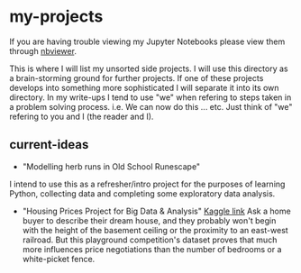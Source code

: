 # my-projects
If you are having trouble viewing my Jupyter Notebooks please view them through [nbviewer](https://nbviewer.jupyter.org/).

This is where I will list my unsorted side projects. 
I will use this directory as a brain-storming ground for further projects.
If one of these projects develops into something more sophisticated I will separate it into its own directory.
In my write-ups I tend to use "we" when refering to steps taken in a problem solving process.
i.e. We can now do this ... etc. Just think of "we" refering to you and I (the reader and I).

## current-ideas

- "Modelling herb runs in Old School Runescape"
  
I intend to use this as a refresher/intro project for the purposes of learning Python, collecting data and completing some exploratory data analysis.

- "Housing Prices Project for Big Data & Analysis"
[Kaggle link](https://www.kaggle.com/c/house-prices-advanced-regression-techniques)
Ask a home buyer to describe their dream house, and they probably won't begin with the height of the basement ceiling or the proximity to an east-west railroad. But this playground competition's dataset proves that much more influences price negotiations than the number of bedrooms or a white-picket fence.
